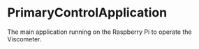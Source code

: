 # PrimaryControlApplication
The main application running on the Raspberry Pi to operate the Viscometer.
